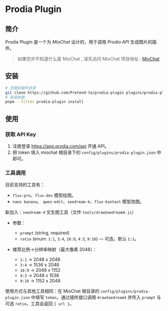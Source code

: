 # Prodia Plugin

## 简介

Prodia Plugin 是一个为 *MioChat* 设计的，用于调用 *Prodia API* 生成图片的插件。

> 如果您并不知道什么是 MioChat , 请先访问 MioChat 项目地址 : [MioChat](https://github.com/Pretend-to/mio-chat-backend)

## 安装

```bash
# 克隆到插件目录
git clone https://github.com/Pretend-to/prodia-plugin plugins/prodia-plugin
# 安装依赖
pnpm --filter prodia-plugin install
```

## 使用

### 获取 API Key

1. 注册登录 https://app.prodia.com/api 开通 API。
2. 把 token 填入 miochat 根目录下的 `config/plugins/prodia-plugin.json` 中即可。

### 工具调用

目前支持的工具有：

- `flux-pro`、`flux-dev` 模型绘图。
- `nano banana`、 `qwen-edit`、`seedream-4`、`flux-kontext` 模型改图。

新加入：`seedream-4` 文生图工具（文件 `tools/drawSeedream4.js`）

- 参数：
	- `prompt` (string, required)
	- `ratio` (enum: `1:1`, `3:4`, `16:9`, `4:3`, `9:16`) — 可选，默认 `1:1`。

- 推荐比例->分辨率映射（最大像素 2048）：
	- `1:1` → 2048 x 2048
	- `3:4` → 1536 x 2048
	- `16:9` → 2048 x 1152
	- `4:3` → 2048 x 1536
	- `9:16` → 1152 x 2048

使用方式与其他工具相同：在 MioChat 根目录的 `config/plugins/prodia-plugin.json` 中填写 `token`，通过插件接口调用 `drawSeedream4` 并传入 `prompt` 与可选 `ratio`，工具会返回 `{ url }`。
